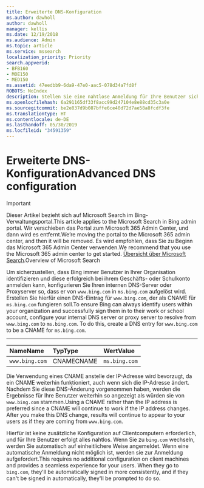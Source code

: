 ```yaml
---
title: Erweiterte DNS-Konfiguration
ms.author: dawholl
author: dawholl
manager: kellis
ms.date: 12/19/2018
ms.audience: Admin
ms.topic: article
ms.service: mssearch
localization_priority: Priority
search.appverid:
- BFB160
- MOE150
- MED150
ms.assetid: 47eedbb9-6da9-47e0-aac5-078d34a7fd8f
ROBOTS: NoIndex
description: Stellen Sie eine nahtlose Anmeldung für Ihre Benutzer sicher, indem Sie Ihre DNS-Server mit einem CNAME konfigurieren.
ms.openlocfilehash: 6a291165df33f8acc99d247104e8e88cd35c3a0e
ms.sourcegitcommit: be2e837d9b087bffe6ce40d72d7ae58a8fcdf3fe
ms.translationtype: HT
ms.contentlocale: de-DE
ms.lasthandoff: 05/30/2019
ms.locfileid: "34591359"
---
```

# <a name="advanced-dns-configuration"></a><span data-ttu-id="5f400-103">Erweiterte DNS-Konfiguration</span><span class="sxs-lookup"><span data-stu-id="5f400-103">Advanced DNS configuration</span></span>

> [!IMPORTANT]
> <span data-ttu-id="5f400-104">Dieser Artikel bezieht sich auf Microsoft Search im Bing-Verwaltungsportal.</span><span class="sxs-lookup"><span data-stu-id="5f400-104">This article applies to the Microsoft Search in Bing admin portal.</span></span> <span data-ttu-id="5f400-105">Wir verschieben das Portal zum Microsoft 365 Admin Center, und dann wird es entfernt.</span><span class="sxs-lookup"><span data-stu-id="5f400-105">We’re moving the portal to the Microsoft 365 admin center, and then it will be removed.</span></span> <span data-ttu-id="5f400-106">Es wird empfohlen, dass Sie zu Beginn das Microsoft 365 Admin Center verwenden.</span><span class="sxs-lookup"><span data-stu-id="5f400-106">We recommend that you use the Microsoft 365 admin center to get started.</span></span> <span data-ttu-id="5f400-107">[Übersicht über Microsoft Search](overview-microsoft-search.md).</span><span class="sxs-lookup"><span data-stu-id="5f400-107">Overview of Microsoft Search</span></span>
    
<span data-ttu-id="5f400-p102">Um sicherzustellen, dass Bing immer Benutzer in Ihrer Organisation identifizieren und diese erfolgreich bei ihrem Geschäfts- oder Schulkonto anmelden kann, konfigurieren Sie Ihren internen DNS-Server oder Proxyserver so, dass er von `www.bing.com` in `ms.bing.com` aufgelöst wird. Erstellen Sie hierfür einen DNS-Eintrag für `www.bing.com`, der als CNAME für `ms.bing.com` fungieren soll.</span><span class="sxs-lookup"><span data-stu-id="5f400-p102">To ensure Bing can always identify users within your organization and successfully sign them in to their work or school account, configure your internal DNS server or proxy server to resolve from `www.bing.com` to `ms.bing.com`. To do this, create a DNS entry for `www.bing.com` to be a CNAME for `ms.bing.com`.</span></span>
  
****

|<span data-ttu-id="5f400-110">**Name**</span><span class="sxs-lookup"><span data-stu-id="5f400-110">**Name**</span></span>|<span data-ttu-id="5f400-111">**Typ**</span><span class="sxs-lookup"><span data-stu-id="5f400-111">**Type**</span></span>|<span data-ttu-id="5f400-112">**Wert**</span><span class="sxs-lookup"><span data-stu-id="5f400-112">**Value**</span></span>|
|:-----|:-----|:-----|
|`www.bing.com`  <br/> |<span data-ttu-id="5f400-113">CNAME</span><span class="sxs-lookup"><span data-stu-id="5f400-113">CNAME</span></span>  <br/> |`ms.bing.com`  <br/> |
   
<span data-ttu-id="5f400-p103">Die Verwendung eines CNAME anstelle der IP-Adresse wird bevorzugt, da ein CNAME weiterhin funktioniert, auch wenn sich die IP-Adresse ändert. Nachdem Sie diese DNS-Änderung vorgenommen haben, werden die Ergebnisse für Ihre Benutzer weiterhin so angezeigt als würden sie von `www.bing.com` stammen.</span><span class="sxs-lookup"><span data-stu-id="5f400-p103">Using a CNAME rather than the IP address is preferred since a CNAME will continue to work if the IP address changes. After you make this DNS change, results will continue to appear to your users as if they are coming from `www.bing.com`.</span></span> 
  
<span data-ttu-id="5f400-p104">Hierfür ist keine zusätzliche Konfiguration auf Clientcomputern erforderlich, und für Ihre Benutzer erfolgt alles nahtlos. Wenn Sie zu `bing.com` wechseln, werden Sie automatisch auf einheitlichere Weise angemeldet. Wenn eine automatische Anmeldung nicht möglich ist, werden sie zur Anmeldung aufgefordert.</span><span class="sxs-lookup"><span data-stu-id="5f400-p104">This requires no additional configuration on client machines and provides a seamless experience for your users. When they go to `bing.com`, they'll be automatically signed in more consistently, and if they can't be signed in automatically, they'll be prompted to do so.</span></span>
